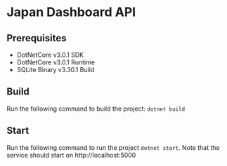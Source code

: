 # Japan Dashboard API

## Prerequisites
- DotNetCore v3.0.1 SDK
- DotNetCore v3.0.1 Runtime
- SQLite Binary v3.30.1 Build

## Build
Run the following command to build the project: ```dotnet build```

## Start
Run the following command to run the project ```dotnet start```. Note that the service should start on http://localhost:5000
